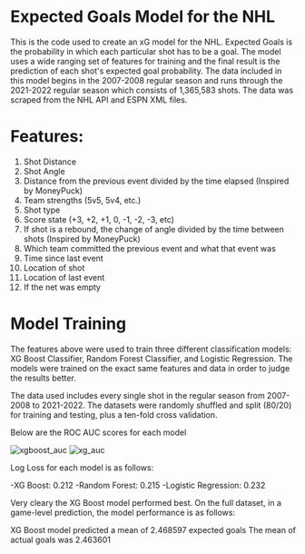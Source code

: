 # Expected Goals Model for the NHL

This is the code used to create an xG model for the NHL. Expected Goals is the probability in which each particular shot has to be a goal. The model uses a wide ranging set of features for training and the final result is the prediction of each shot's expected goal probability. The data included in this model begins in the 2007-2008 regular season and runs through the 2021-2022 regular season which consists of 1,365,583 shots. The data was scraped from the NHL API and ESPN XML files.

# Features:
1. Shot Distance
2. Shot Angle
3. Distance from the previous event divided by the time elapsed (Inspired by MoneyPuck)
4. Team strengths (5v5, 5v4, etc.)
5. Shot type
6. Score state (+3, +2, +1, 0, -1, -2, -3, etc)
7. If shot is a rebound, the change of angle divided by the time between shots (Inspired by MoneyPuck)
8. Which team committed the previous event and what that event was
9. Time since last event
10. Location of shot
11. Location of last event
12. If the net was empty


# Model Training

The features above were used to train three different classification models: XG Boost Classifier, Random Forest Classifier, and Logistic Regression. The models were trained on the exact same features and data in order to judge the results better.

The data used includes every single shot in the regular season from 2007-2008 to 2021-2022. The datasets were randomly shuffled and split (80/20) for training and testing, plus a ten-fold cross validation.

Below are the ROC AUC scores for each model

![xgboost_auc](https://user-images.githubusercontent.com/101778662/195989438-40551bf8-3364-4ccf-b933-d10cea367537.png)
![xg_auc](https://user-images.githubusercontent.com/101778662/195989456-5e34260d-aee6-43a8-af81-ae2940cb4371.png)

Log Loss for each model is as follows:

-XG Boost: 0.212
-Random Forest: 0.215
-Logistic Regression: 0.232

Very cleary the XG Boost model performed best. On the full dataset, in a game-level prediction, the model performance is as follows:

XG Boost model predicted a mean of 2.468597 expected goals
The mean of actual goals was 2.463601
